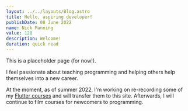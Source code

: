 ```yaml
---
layout: ../../layouts/Blog.astro
title: Hello, aspiring developer!
publishDate: 08 June 2022
name: Nick Manning
value: 128
description: Welcome!
duration: quick read
---
```


This is a placeholder page (for now!).

I feel passionate about teaching programming and helping others help themselves into a new career.

At the moment, as of summer 2022, I'm working on re-recording some of my [Flutter courses](https://fluttercrashcourse.com) and will transfer them to this site. Afterwards, I will continue to film courses for newcomers to programming.
